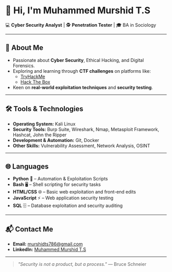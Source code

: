 # 👋 Hi, I'm Muhammed Murshid T.S

💻 **Cyber Security Analyst** | 🕵️ **Penetration Tester** | 🎓 BA in Sociology  

---

## 🚀 About Me
- Passionate about **Cyber Security**, Ethical Hacking, and Digital Forensics.
- Exploring and learning through **CTF challenges** on platforms like:
  - [TryHackMe](https://tryhackme.com)
  - [Hack The Box](https://www.hackthebox.com)
- Keen on **real-world exploitation techniques** and **security testing**.

---

## 🛠 Tools & Technologies
- **Operating System:** Kali Linux  
- **Security Tools:** Burp Suite, Wireshark, Nmap, Metasploit Framework, Hashcat, John the Ripper  
- **Development & Automation:** Git, Docker  
- **Other Skills:** Vulnerability Assessment, Network Analysis, OSINT  

---

## 🌐 Languages
- **Python** 🐍 – Automation & Exploitation Scripts  
- **Bash** 🖥 – Shell scripting for security tasks  
- **HTML/CSS** 🌐 – Basic web exploitation and front-end edits  
- **JavaScript** ⚡ – Web application security testing  
- **SQL** 🗄 – Database exploitation and security auditing  

---

## 📬 Contact Me
- **Email:** [murshidts786@gmail.com](mailto:murshidts786@gmail.com)  
- **LinkedIn:** [Muhammed Murshid T.S](linkedin.com/in/muhammedmurshid)  

---

> _"Security is not a product, but a process."_ — Bruce Schneier
